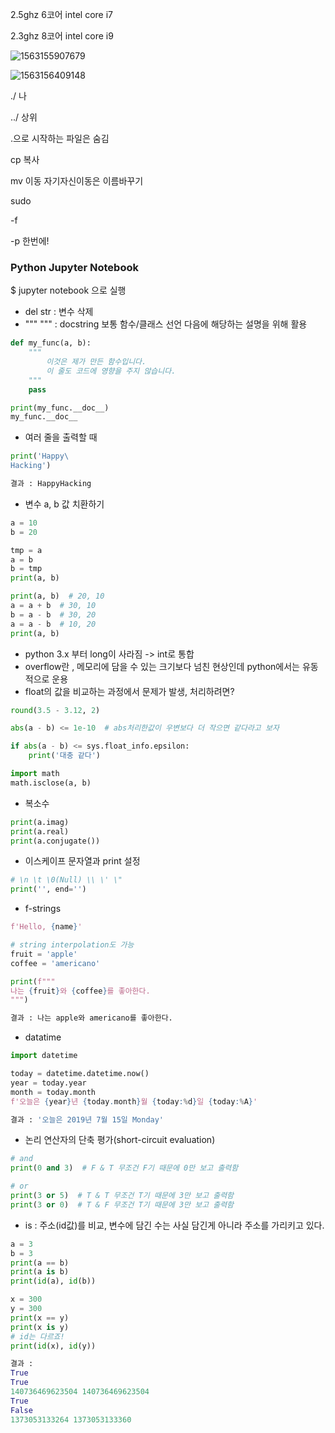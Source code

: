 2.5ghz 6코어 intel core i7

2.3ghz 8코어 intel core i9



![1563155907679](C:\Users\student\AppData\Roaming\Typora\typora-user-images\1563155907679.png)

![1563156409148](C:\Users\student\AppData\Roaming\Typora\typora-user-images\1563156409148.png)

./ 나

../ 상위

.으로 시작하는 파일은 숨김

cp 복사

mv 이동 자기자신이동은 이름바꾸기

sudo

-f

-p 한번에!



### Python Jupyter Notebook

$ jupyter notebook 으로 실행



* del str : 변수 삭제
* """   """ : docstring 보통 함수/클래스 선언 다음에 해당하는 설명을 위해 활용

```python
def my_func(a, b):
    """
        이것은 제가 만든 함수입니다.
        이 줄도 코드에 영향을 주지 않습니다.
    """
    pass

print(my_func.__doc__)
my_func.__doc__
```

* 여러 줄을 출력할 때

```python
print('Happy\
Hacking')

결과 : HappyHacking
```

* 변수 a, b 값 치환하기

```python
a = 10
b = 20

tmp = a
a = b
b = tmp
print(a, b)

print(a, b)  # 20, 10
a = a + b  # 30, 10
b = a - b  # 30, 20
a = a - b  # 10, 20
print(a, b)
```

* python 3.x 부터 long이 사라짐 -> int로 통합
* overflow란 , 메모리에 담을 수 있는 크기보다 넘친 현상인데 python에서는 유동적으로 운용
* float의 값을 비교하는 과정에서 문제가 발생, 처리하려면?

```python
round(3.5 - 3.12, 2)
```

```python
abs(a - b) <= 1e-10  # abs처리한값이 우변보다 더 작으면 같다라고 보자
```

```python
if abs(a - b) <= sys.float_info.epsilon:
    print('대충 같다')
```

```python
import math
math.isclose(a, b)
```

* 복소수

```python
print(a.imag)
print(a.real)
print(a.conjugate())
```

* 이스케이프 문자열과 print 설정

```python
# \n \t \0(Null) \\ \' \"
print('', end='')
```

* f-strings

```python
f'Hello, {name}'
```

```python
# string interpolation도 가능
fruit = 'apple'
coffee = 'americano'

print(f"""
나는 {fruit}와 {coffee}를 좋아한다.
""")

결과 : 나는 apple와 americano를 좋아한다.
```

* datatime

```python
import datetime

today = datetime.datetime.now()
year = today.year
month = today.month
f'오늘은 {year}년 {today.month}월 {today:%d}일 {today:%A}'

결과 : '오늘은 2019년 7월 15일 Monday'
```

* 논리 연산자의 단축 평가(short-circuit evaluation)

```python
# and
print(0 and 3)  # F & T 무조건 F기 때문에 0만 보고 출력함
```

```python
# or
print(3 or 5)  # T & T 무조건 T기 때문에 3만 보고 출력함
print(3 or 0)  # T & F 무조건 T기 때문에 3만 보고 출력함
```

* is : 주소(id값)를 비교, 변수에 담긴 수는 사실 담긴게 아니라 주소를 가리키고 있다.

```python
a = 3
b = 3
print(a == b)
print(a is b)
print(id(a), id(b))

x = 300
y = 300
print(x == y)
print(x is y)
# id는 다르죠!
print(id(x), id(y))

결과 :
True
True
140736469623504 140736469623504
True
False
1373053133264 1373053133360
```